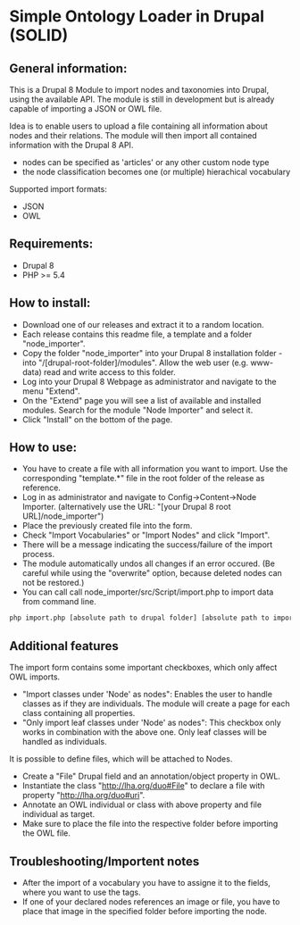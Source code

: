 # Simple Ontology Loader in Drupal (SOLID)

## General information:

This is a Drupal 8 Module to import nodes and taxonomies into Drupal, using the available API.
The module is still in development but is already capable of importing a JSON or OWL file.

Idea is to enable users to upload a file containing all information about nodes and their relations.
The module will then import all contained information with the Drupal 8 API.

* nodes can be specified as 'articles' or any other custom node type
* the node classification becomes one (or multiple) hierachical vocabulary

Supported import formats:
* JSON
* OWL

## Requirements:

* Drupal 8
* PHP >= 5.4

## How to install:

* Download one of our releases and extract it to a random location.
* Each release contains this readme file, a template and a folder "node_importer".
* Copy the folder "node_importer" into your Drupal 8 installation folder - into "/[drupal-root-folder]/modules". Allow the web user (e.g. www-data) read and write access to this folder.
* Log into your Drupal 8 Webpage as administrator and navigate to the menu "Extend".
* On the "Extend" page you will see a list of available and installed modules. Search for the module "Node Importer" and select it.
* Click "Install" on the bottom of the page.

## How to use:

* You have to create a file with all information you want to import. Use the corresponding "template.*" file in the root folder of the release as reference.
* Log in as administrator and navigate to Config->Content->Node Importer. (alternatively use the URL: "[your Drupal 8 root URL]/node_importer")
* Place the previously created file into the form.
* Check "Import Vocabularies" or "Import Nodes" and click "Import".
* There will be a message indicating the success/failure of the import process.
* The module automatically undos all changes if an error occured. (Be careful while using the "overwrite" option, because deleted nodes can not be restored.)
* You can call call node_importer/src/Script/import.php to import data from command line.

```sh
php import.php [absolute path to drupal folder] [absolute path to import file] [userid] [import vocabulary?] [import nodes?] [import classes as nodes?] [import only leaf classes as nodes?] [overwrite?]
```

## Additional features

The import form contains some important checkboxes, which only affect OWL imports.
* "Import classes under 'Node' as nodes": Enables the user to handle classes as if they are individuals. The module will create a page for each class containing all properties.
* "Only import leaf classes under 'Node' as nodes": This checkbox only works in combination with the above one. Only leaf classes will be handled as individuals.

It is possible to define files, which will be attached to Nodes.
* Create a "File" Drupal field and an annotation/object property in OWL.
* Instantiate the class "http://lha.org/duo#File" to declare a file with property "http://lha.org/duo#uri".
* Annotate an OWL individual or class with above property and file individual as target.
* Make sure to place the file into the respective folder before importing the OWL file.

## Troubleshooting/Importent notes

* After the import of a vocabulary you have to assigne it to the fields, where you want to use the tags.
* If one of your declared nodes references an image or file, you have to place that image in the specified folder before importing the node.
